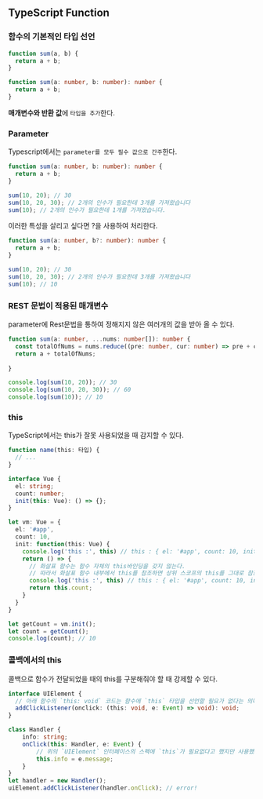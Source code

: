 ## TypeScript Function

### 함수의 기본적인 타입 선언

```js
function sum(a, b) {
  return a + b;
}
```

```ts
function sum(a: number, b: number): number {
  return a + b;
}
```

<b>매개변수와 반환 값</b>에 `타입을 추가`한다.

### Parameter

Typescript에서는 `parameter를 모두 필수 값으로 간주`한다.

```ts
function sum(a: number, b: number): number {
  return a + b;
}

sum(10, 20); // 30
sum(10, 20, 30); // 2개의 인수가 필요한데 3개를 가져왔습니다
sum(10); // 2개의 인수가 필요한데 1개를 가져왔습니다.
```

이러한 특성을 살리고 싶다면 ?을 사용하여 처리한다.
```ts
function sum(a: number, b?: number): number {
  return a + b;
}

sum(10, 20); // 30
sum(10, 20, 30); // 2개의 인수가 필요한데 3개를 가져왔습니다
sum(10); // 10
```

### REST 문법이 적용된 매개변수

parameter에 Rest문법을 통하여 정해지지 않은 여러개의 값을 받아 올 수 있다.

```ts
function sum(a: number, ...nums: number[]): number {
  const totalOfNums = nums.reduce((pre: number, cur: number) => pre + cur, 0);
  return a + totalOfNums;
  
}

console.log(sum(10, 20)); // 30
console.log(sum(10, 20, 30)); // 60
console.log(sum(10)); // 10
```

### this

TypeScript에서는 this가 잘못 사용되었을 때 감지할 수 있다.

```ts
function name(this: 타입) {
  // ...
}
```

```ts
interface Vue {
  el: string;
  count: number;
  init(this: Vue): () => {};
}

let vm: Vue = {
  el: '#app',
  count: 10,
  init: function(this: Vue) {
    console.log('this :', this) // this : { el: '#app', count: 10, init: [Function: init] }
    return () => {
      // 화살표 함수는 함수 자체의 this바인딩을 갖지 않는다. 
      // 따라서 화살표 함수 내부에서 this를 참조하면 상위 스코프의 this를 그대로 참조한다.
      console.log('this :', this) // this : { el: '#app', count: 10, init: [Function: init] }
      return this.count;
    }
  }
}

let getCount = vm.init();
let count = getCount();
console.log(count); // 10
```

### 콜백에서의 this

콜백으로 함수가 전달되었을 때의 this를 구분해줘야 할 때 강제할 수 있다.

```ts
interface UIElement {
  // 아래 함수의 `this: void` 코드는 함수에 `this` 타입을 선언할 필요가 없다는 의미입니다.
  addClickListener(onclick: (this: void, e: Event) => void): void;
}

class Handler {
    info: string;
    onClick(this: Handler, e: Event) {
        // 위의 `UIElement` 인터페이스의 스펙에 `this`가 필요없다고 했지만 사용했기 때문에 에러가 발생합니다.
        this.info = e.message;
    }
}
let handler = new Handler();
uiElement.addClickListener(handler.onClick); // error!
```